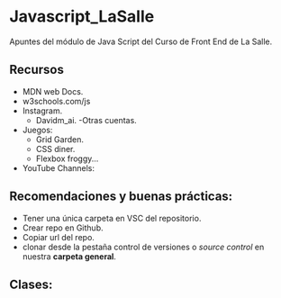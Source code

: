 # Javascript_LaSalle
Apuntes del módulo de Java Script del Curso de Front End de La Salle. 

## Recursos

- MDN web Docs.
- w3schools.com/js
- Instagram.
    - Davidm_ai.
    -Otras cuentas.
- Juegos:
    - Grid Garden.
    - CSS diner.
    - Flexbox froggy...
- YouTube Channels:

## Recomendaciones y buenas prácticas:

- Tener una única carpeta en VSC del repositorio.
- Crear repo en Github.
- Copiar url del repo.
- clonar desde la pestaña control de versiones o *source control* en nuestra **carpeta general**.


## Clases:
